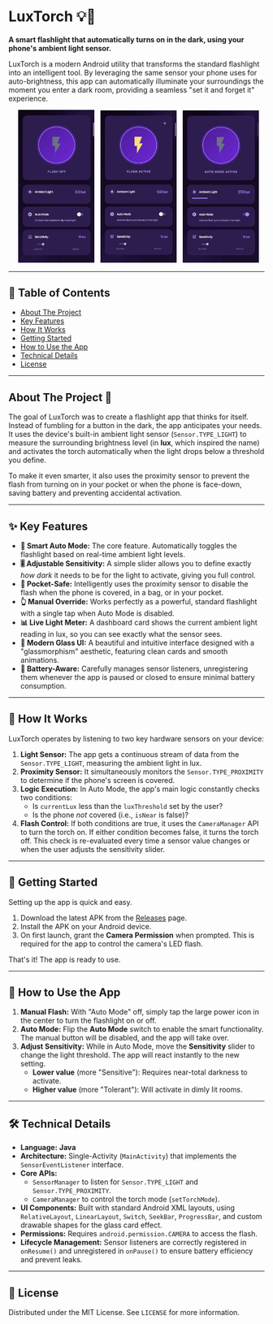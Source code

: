 # LuxTorch 💡🔦

**A smart flashlight that automatically turns on in the dark, using your phone's ambient light sensor.**

LuxTorch is a modern Android utility that transforms the standard flashlight into an intelligent tool. By leveraging the same sensor your phone uses for auto-brightness, this app can automatically illuminate your surroundings the moment you enter a dark room, providing a seamless "set it and forget it" experience.

<p align="center">
  <img src="https://github.com/Moorix101/LuxTorch/blob/main/assets/1.jpeg" width="150" />
  <img src="https://github.com/Moorix101/LuxTorch/blob/main/assets/2.jpeg" width="150" />
  <img src="https://github.com/Moorix101/LuxTorch/blob/main/assets/3.jpeg" width="150" />
</p>



---

## 📖 Table of Contents

- [About The Project](#about-the-project-)
- [Key Features](#-key-features)
- [How It Works](#-how-it-works)
- [Getting Started](#-getting-started)
- [How to Use the App](#-how-to-use-the-app)
- [Technical Details](#-technical-details)
- [License](#-license)

---

## About The Project 🌟

The goal of LuxTorch was to create a flashlight app that thinks for itself. Instead of fumbling for a button in the dark, the app anticipates your needs. It uses the device's built-in ambient light sensor (`Sensor.TYPE_LIGHT`) to measure the surrounding brightness level (in **lux**, which inspired the name) and activates the torch automatically when the light drops below a threshold you define.

To make it even smarter, it also uses the proximity sensor to prevent the flash from turning on in your pocket or when the phone is face-down, saving battery and preventing accidental activation.

---

## ✨ Key Features

- **🤖 Smart Auto Mode:** The core feature. Automatically toggles the flashlight based on real-time ambient light levels.
- **🎚️ Adjustable Sensitivity:** A simple slider allows you to define exactly *how dark* it needs to be for the light to activate, giving you full control.
- **👜 Pocket-Safe:** Intelligently uses the proximity sensor to disable the flash when the phone is covered, in a bag, or in your pocket.
- **👆 Manual Override:** Works perfectly as a powerful, standard flashlight with a single tap when Auto Mode is disabled.
- **📊 Live Light Meter:** A dashboard card shows the current ambient light reading in lux, so you can see exactly what the sensor sees.
- **🎨 Modern Glass UI:** A beautiful and intuitive interface designed with a "glassmorphism" aesthetic, featuring clean cards and smooth animations.
- **🔋 Battery-Aware:** Carefully manages sensor listeners, unregistering them whenever the app is paused or closed to ensure minimal battery consumption.

---

## 🔧 How It Works

LuxTorch operates by listening to two key hardware sensors on your device:

1.  **Light Sensor:** The app gets a continuous stream of data from the `Sensor.TYPE_LIGHT`, measuring the ambient light in lux.
2.  **Proximity Sensor:** It simultaneously monitors the `Sensor.TYPE_PROXIMITY` to determine if the phone's screen is covered.
3.  **Logic Execution:** In Auto Mode, the app's main logic constantly checks two conditions:
    - Is `currentLux` less than the `luxThreshold` set by the user?
    - Is the phone *not* covered (i.e., `isNear` is false)?
4.  **Flash Control:** If both conditions are true, it uses the `CameraManager` API to turn the torch on. If either condition becomes false, it turns the torch off. This check is re-evaluated every time a sensor value changes or when the user adjusts the sensitivity slider.

---

## 🚀 Getting Started

Setting up the app is quick and easy.

1.  Download the latest APK from the [Releases](link/to/your/releases) page.
2.  Install the APK on your Android device.
3.  On first launch, grant the **Camera Permission** when prompted. This is required for the app to control the camera's LED flash.

That's it! The app is ready to use.

---

## 📱 How to Use the App

1.  **Manual Flash:** With "Auto Mode" off, simply tap the large power icon in the center to turn the flashlight on or off.
2.  **Auto Mode:** Flip the **Auto Mode** switch to enable the smart functionality. The manual button will be disabled, and the app will take over.
3.  **Adjust Sensitivity:** While in Auto Mode, move the **Sensitivity** slider to change the light threshold. The app will react instantly to the new setting.
    -   **Lower value** (more "Sensitive"): Requires near-total darkness to activate.
    -   **Higher value** (more "Tolerant"): Will activate in dimly lit rooms.

---

## 🛠️ Technical Details

-   **Language:** **Java**
-   **Architecture:** Single-Activity (`MainActivity`) that implements the `SensorEventListener` interface.
-   **Core APIs:**
    -   `SensorManager` to listen for `Sensor.TYPE_LIGHT` and `Sensor.TYPE_PROXIMITY`.
    -   `CameraManager` to control the torch mode (`setTorchMode`).
-   **UI Components:** Built with standard Android XML layouts, using `RelativeLayout`, `LinearLayout`, `Switch`, `SeekBar`, `ProgressBar`, and custom drawable shapes for the glass card effect.
-   **Permissions:** Requires `android.permission.CAMERA` to access the flash.
-   **Lifecycle Management:** Sensor listeners are correctly registered in `onResume()` and unregistered in `onPause()` to ensure battery efficiency and prevent leaks.

---

## 📄 License

Distributed under the MIT License. See `LICENSE` for more information.
